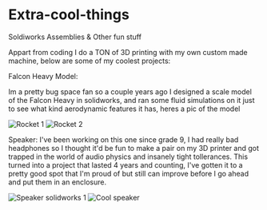 # Extra-cool-things
Soldiworks Assemblies &amp; Other fun stuff

Appart from coding I do a TON of 3D printing with my own custom made machine, below are some of my coolest projects:

Falcon Heavy Model:

Im a pretty bug space fan so a couple years ago I designed a scale model of the Falcon Heavy in solidworks, and ran some fluid simulations on it just to see what kind aerodynamic features it has, heres a pic of the model

![Rocket 1](https://user-images.githubusercontent.com/71618484/93734867-ff07cc00-fba8-11ea-9d81-20e3840b0cdb.PNG)
![Rocket 2](https://user-images.githubusercontent.com/71618484/93734893-1777e680-fba9-11ea-9c2a-2f1447a2fb6e.PNG)

Speaker:
I've been working on this one since grade 9, I had really bad headphones so I thought it'd be fun to make a pair on my 3D printer and got trapped in the world of audio physics and insanely tight tollerances. This turned into a project that lasted 4 years and counting, I've gotten it to a pretty good spot that I'm proud of but still can improve before I go ahead and put them in an enclosure.

![Speaker solidworks 1](https://user-images.githubusercontent.com/71618484/93734989-5e65dc00-fba9-11ea-9fa1-81da282808ba.PNG)
![Cool speaker](https://user-images.githubusercontent.com/71618484/93735106-d46a4300-fba9-11ea-8997-f26cff6abf22.PNG)


